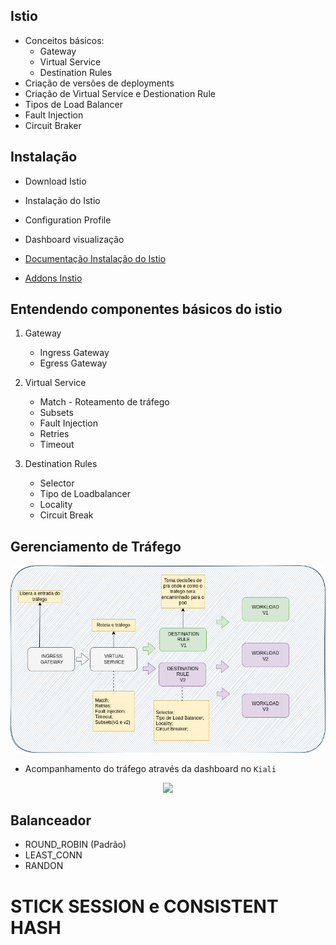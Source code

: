 ## Istio

- Conceitos básicos: 
    - Gateway
    - Virtual Service
    - Destination Rules
- Criação de versões de deployments
- Criação de Virtual Service e Destionation Rule
- Tipos de Load Balancer
- Fault Injection
- Circuit Braker

## Instalação

- Download Istio
- Instalação do Istio
- Configuration Profile
- Dashboard visualização

- [Documentação Instalação do Istio](https://istio.io/latest/docs/setup/getting-started/)
- [Addons Instio](https://istio.io/latest/docs/ops/integrations/)

## Entendendo componentes básicos do istio

1. Gateway
    - Ingress Gateway
    - Egress Gateway

2. Virtual Service
    - Match - Roteamento de tráfego
    - Subsets
    - Fault Injection
    - Retries
    - Timeout

3. Destination Rules
    - Selector
    - Tipo de Loadbalancer
    - Locality
    - Circuit Break

## Gerenciamento de Tráfego

<p align="center">
  <img alt="Istio" src="../images/trafego-istio.png">
</p>

- Acompanhamento do tráfego através da dashboard no `Kiali`

<p align="center">
    <img style="max-width:800px;" src="https://cdn.loom.com/sessions/thumbnails/4210ac7557d94679ae653a99fd8e2a8c-with-play.gif">
</p>

## Balanceador

- ROUND_ROBIN (Padrão)
- LEAST_CONN
- RANDON

# STICK SESSION e CONSISTENT HASH
